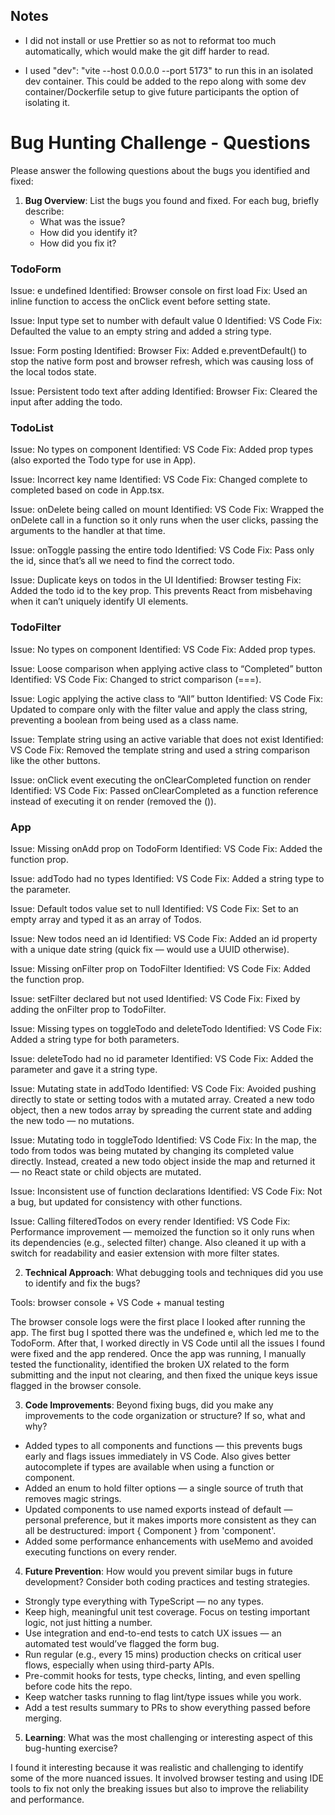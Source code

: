 ## Notes

- I did not install or use Prettier so as not to reformat too much automatically, which would make the git diff harder to read.

- I used "dev": "vite --host 0.0.0.0 --port 5173" to run this in an isolated dev container. This could be added to the repo along with some dev container/Dockerfile setup to give future participants the option of isolating it.

# Bug Hunting Challenge - Questions

Please answer the following questions about the bugs you identified and fixed:

1. **Bug Overview**: List the bugs you found and fixed. For each bug, briefly describe:
   - What was the issue?
   - How did you identify it?
   - How did you fix it?

### TodoForm

Issue: e undefined
Identified: Browser console on first load
Fix: Used an inline function to access the onClick event before setting state.

Issue: Input type set to number with default value 0
Identified: VS Code
Fix: Defaulted the value to an empty string and added a string type.

Issue: Form posting
Identified: Browser
Fix: Added e.preventDefault() to stop the native form post and browser refresh, which was causing loss of the local todos state.

Issue: Persistent todo text after adding
Identified: Browser
Fix: Cleared the input after adding the todo.

### TodoList

Issue: No types on component
Identified: VS Code
Fix: Added prop types (also exported the Todo type for use in App).

Issue: Incorrect key name
Identified: VS Code
Fix: Changed complete to completed based on code in App.tsx.

Issue: onDelete being called on mount
Identified: VS Code
Fix: Wrapped the onDelete call in a function so it only runs when the user clicks, passing the arguments to the handler at that time.

Issue: onToggle passing the entire todo
Identified: VS Code
Fix: Pass only the id, since that’s all we need to find the correct todo.

Issue: Duplicate keys on todos in the UI
Identified: Browser testing
Fix: Added the todo id to the key prop. This prevents React from misbehaving when it can’t uniquely identify UI elements.

### TodoFilter

Issue: No types on component
Identified: VS Code
Fix: Added prop types.

Issue: Loose comparison when applying active class to “Completed” button
Identified: VS Code
Fix: Changed to strict comparison (===).

Issue: Logic applying the active class to “All” button
Identified: VS Code
Fix: Updated to compare only with the filter value and apply the class string, preventing a boolean from being used as a class name.

Issue: Template string using an active variable that does not exist
Identified: VS Code
Fix: Removed the template string and used a string comparison like the other buttons.

Issue: onClick event executing the onClearCompleted function on render
Identified: VS Code
Fix: Passed onClearCompleted as a function reference instead of executing it on render (removed the ()).

### App

Issue: Missing onAdd prop on TodoForm
Identified: VS Code
Fix: Added the function prop.

Issue: addTodo had no types
Identified: VS Code
Fix: Added a string type to the parameter.

Issue: Default todos value set to null
Identified: VS Code
Fix: Set to an empty array and typed it as an array of Todos.

Issue: New todos need an id
Identified: VS Code
Fix: Added an id property with a unique date string (quick fix — would use a UUID otherwise).

Issue: Missing onFilter prop on TodoFilter
Identified: VS Code
Fix: Added the function prop.

Issue: setFilter declared but not used
Identified: VS Code
Fix: Fixed by adding the onFilter prop to TodoFilter.

Issue: Missing types on toggleTodo and deleteTodo
Identified: VS Code
Fix: Added a string type for both parameters.

Issue: deleteTodo had no id parameter
Identified: VS Code
Fix: Added the parameter and gave it a string type.

Issue: Mutating state in addTodo
Identified: VS Code
Fix: Avoided pushing directly to state or setting todos with a mutated array. Created a new todo object, then a new todos array by spreading the current state and adding the new todo — no mutations.

Issue: Mutating todo in toggleTodo
Identified: VS Code
Fix: In the map, the todo from todos was being mutated by changing its completed value directly. Instead, created a new todo object inside the map and returned it — no React state or child objects are mutated.

Issue: Inconsistent use of function declarations
Identified: VS Code
Fix: Not a bug, but updated for consistency with other functions.

Issue: Calling filteredTodos on every render
Identified: VS Code
Fix: Performance improvement — memoized the function so it only runs when its dependencies (e.g., selected filter) change. Also cleaned it up with a switch for readability and easier extension with more filter states.


2. **Technical Approach**: What debugging tools and techniques did you use to identify and fix the bugs?

Tools: browser console + VS Code + manual testing

The browser console logs were the first place I looked after running the app. The first bug I spotted there was the undefined e, which led me to the TodoForm. After that, I worked directly in VS Code until all the issues I found were fixed and the app rendered. Once the app was running, I manually tested the functionality, identified the broken UX related to the form submitting and the input not clearing, and then fixed the unique keys issue flagged in the browser console.


3. **Code Improvements**: Beyond fixing bugs, did you make any improvements to the code organization or structure? If so, what and why?

- Added types to all components and functions — this prevents bugs early and flags issues immediately in VS Code. Also gives better autocomplete if types are available when using a function or component.
- Added an enum to hold filter options — a single source of truth that removes magic strings.
- Updated components to use named exports instead of default — personal preference, but it makes imports more consistent as they can all be destructured: import { Component } from 'component'.
- Added some performance enhancements with useMemo and avoided executing functions on every render.

4. **Future Prevention**: How would you prevent similar bugs in future development? Consider both coding practices and testing strategies.

- Strongly type everything with TypeScript — no any types.
- Keep high, meaningful unit test coverage. Focus on testing important logic, not just hitting a number.
- Use integration and end-to-end tests to catch UX issues — an automated test would’ve flagged the form bug.
- Run regular (e.g., every 15 mins) production checks on critical user flows, especially when using third-party APIs.
- Pre-commit hooks for tests, type checks, linting, and even spelling before code hits the repo.
- Keep watcher tasks running to flag lint/type issues while you work.
- Add a test results summary to PRs to show everything passed before merging.

5. **Learning**: What was the most challenging or interesting aspect of this bug-hunting exercise? 

I found it interesting because it was realistic and challenging to identify some of the more nuanced issues. It involved browser testing and using IDE tools to fix not only the breaking issues but also to improve the reliability and performance.











